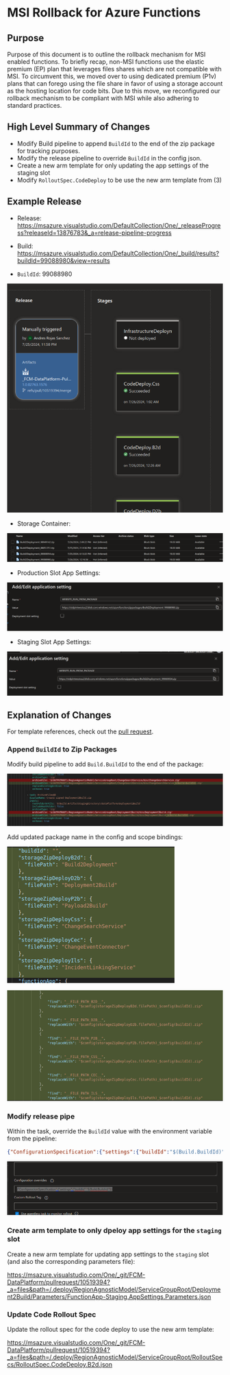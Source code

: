 # MSI Rollback for Azure Functions

## Purpose

Purpose of this document is to outline the rollback mechanism for MSI enabled functions. To briefly recap, non-MSI functions use the elastic premium (EP) plan that leverages files shares which are not compatible with MSI. To circumvent this, we moved over to using dedicated premium (P1v) plans that can forego using the file share in favor of using a storage account as the hosting location for code bits. Due to this move, we reconfigured our rollback mechanism to be compliant with MSI while also adhering to standard practices.

## High Level Summary of Changes

- Modify Build pipeline to append `BuildId` to the end of the zip package for tracking purposes. 
- Modify the release pipeline to override `BuildId` in the config json.
- Create a new arm template for only updating the app settings of the staging slot
- Modify `RolloutSpec.CodeDeploy` to be use the new arm template from (3)

## Example Release

- Release: https://msazure.visualstudio.com/DefaultCollection/One/_releaseProgress?releaseId=13876783&_a=release-pipeline-progress
- Build: https://msazure.visualstudio.com/DefaultCollection/One/_build/results?buildId=99088980&view=results


- `BuildId`: 99088980

![alt text](image.png)

- Storage Container:

![alt text](image-3.png)

- Production Slot App Settings:

![alt text](image-2.png)

- Staging Slot App Settings:

![alt text](image-1.png)

## Explanation of Changes

For template references, check out the [pull request](https://msazure.visualstudio.com/One/_git/FCM-DataPlatform/pullrequest/10519394?_a=files&path=/.deploy/RegionAgnosticModel/ServiceGroupRoot/Build2Deployment/ArmTemplates/FunctionApp-Staging.AppSettings.Template.json).

### Append `BuildId` to Zip Packages

Modify build pipeline to add `Build.BuildId` to the end of the package:

![alt text](image-4.png)

Add updated package name in the config and scope bindings:

![alt text](image-6.png)


![alt text](image-7.png)


### Modify release pipe

Within the task, override the `BuildId` value with the environment variable from the pipeline:

```json
{"ConfigurationSpecification":{"settings":{"buildId":"$(Build.BuildId)"}}}
```

![alt text](image-8.png)

### Create arm template to only dpeloy app settings for the `staging` slot

Create a new arm template for updating app settings to the `staging` slot (and also the corresponding parameters file):

https://msazure.visualstudio.com/One/_git/FCM-DataPlatform/pullrequest/10519394?_a=files&path=/.deploy/RegionAgnosticModel/ServiceGroupRoot/Deployment2Build/Parameters/FunctionApp-Staging.AppSettings.Parameters.json

### Update Code Rollout Spec

Update the rollout spec for the code deploy to use the new arm template:

https://msazure.visualstudio.com/One/_git/FCM-DataPlatform/pullrequest/10519394?_a=files&path=/.deploy/RegionAgnosticModel/ServiceGroupRoot/RolloutSpecs/RolloutSpec.CodeDeploy.B2d.json